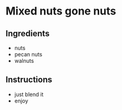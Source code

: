 # Mixed nuts gone nuts

## Ingredients

- nuts
- pecan nuts
- walnuts


## Instructions

- just blend it
- enjoy
